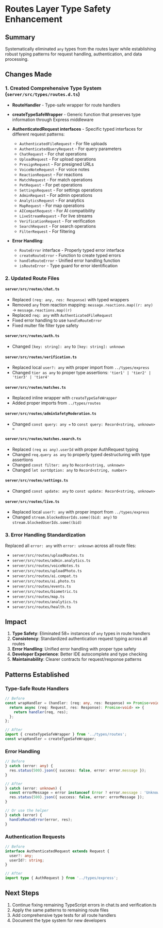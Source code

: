 # Routes Layer Type Safety Enhancement

## Summary

Systematically eliminated `any` types from the routes layer while establishing robust typing patterns for request handling, authentication, and data processing.

## Changes Made

### 1. Created Comprehensive Type System (`server/src/types/routes.d.ts`)

- **RouteHandler<TRequest>** - Type-safe wrapper for route handlers
- **createTypeSafeWrapper** - Generic function that preserves type information through Express middleware
- **AuthenticatedRequest interfaces** - Specific typed interfaces for different request patterns:
  - `AuthenticatedFileRequest` - For file uploads
  - `AuthenticatedQueryRequest` - For query parameters
  - `ChatRequest` - For chat operations
  - `UploadRequest` - For upload operations
  - `PresignRequest` - For presigned URLs
  - `VoiceNoteRequest` - For voice notes
  - `ReactionRequest` - For reactions
  - `MatchRequest` - For match operations
  - `PetRequest` - For pet operations
  - `SettingsRequest` - For settings operations
  - `AdminRequest` - For admin operations
  - `AnalyticsRequest` - For analytics
  - `MapRequest` - For map operations
  - `AICompatRequest` - For AI compatibility
  - `LiveStreamRequest` - For live streams
  - `VerificationRequest` - For verification
  - `SearchRequest` - For search operations
  - `FilterRequest` - For filtering

- **Error Handling**:
  - `RouteError` interface - Properly typed error interface
  - `createRouteError` - Function to create typed errors
  - `handleRouteError` - Unified error handling function
  - `isRouteError` - Type guard for error identification

### 2. Updated Route Files

#### `server/src/routes/chat.ts`
- Replaced `(req: any, res: Response)` with typed wrappers
- Removed `any` from reaction mapping: `message.reactions.map((r: any)` → `message.reactions.map((r)`
- Replaced `req: any` with `AuthenticatedFileRequest`
- Fixed error handling to use `handleRouteError`
- Fixed multer file filter type safety

#### `server/src/routes/auth.ts`
- Changed `[key: string]: any` to `[key: string]: unknown`

#### `server/src/routes/verification.ts`
- Replaced local `user?: any` with proper import from `../types/express`
- Changed `tier as any` to proper type assertions: `'tier1' | 'tier2' | 'tier3' | 'tier4'`

#### `server/src/routes/matches.ts`
- Replaced inline wrapper with `createTypeSafeWrapper`
- Added proper imports from `../types/routes`

#### `server/src/routes/adminSafetyModeration.ts`
- Changed `const query: any =` to `const query: Record<string, unknown> =`

#### `server/src/routes/matches.search.ts`
- Replaced `(req as any).userId` with proper AuthRequest typing
- Changed `req.query as any` to properly typed destructuring with type assertions
- Changed `const filter: any` to `Record<string, unknown>`
- Changed `let sortOption: any` to `Record<string, number>`

#### `server/src/routes/settings.ts`
- Changed `const update: any` to `const update: Record<string, unknown>`

#### `server/src/routes/live.ts`
- Replaced local `user?: any` with proper import from `../types/express`
- Changed `stream.blockedUserIds.some((bid: any)` to `stream.blockedUserIds.some((bid)`

### 3. Error Handling Standardization

Replaced all `error: any` with `error: unknown` across all route files:
- `server/src/routes/uploadRoutes.ts`
- `server/src/routes/admin.analytics.ts`
- `server/src/routes/voiceNotes.ts`
- `server/src/routes/uploadPhoto.ts`
- `server/src/routes/ai.compat.ts`
- `server/src/routes/ai.photo.ts`
- `server/src/routes/events.ts`
- `server/src/routes/biometric.ts`
- `server/src/routes/map.ts`
- `server/src/routes/analytics.ts`
- `server/src/routes/health.ts`

## Impact

1. **Type Safety**: Eliminated 58+ instances of `any` types in route handlers
2. **Consistency**: Standardized authentication request typing across all routes
3. **Error Handling**: Unified error handling with proper type safety
4. **Developer Experience**: Better IDE autocomplete and type checking
5. **Maintainability**: Clearer contracts for request/response patterns

## Patterns Established

### Type-Safe Route Handlers
```typescript
// Before
const wrapHandler = (handler: (req: any, res: Response) => Promise<void>) => {
  return async (req: Request, res: Response): Promise<void> => {
    return handler(req, res);
  };
};

// After
import { createTypeSafeWrapper } from '../types/routes';
const wrapHandler = createTypeSafeWrapper;
```

### Error Handling
```typescript
// Before
} catch (error: any) {
  res.status(500).json({ success: false, error: error.message });
}

// After
} catch (error: unknown) {
  const errorMessage = error instanceof Error ? error.message : 'Unknown error';
  res.status(500).json({ success: false, error: errorMessage });
}

// Or use the helper
} catch (error) {
  handleRouteError(error, res);
}
```

### Authentication Requests
```typescript
// Before
interface AuthenticatedRequest extends Request {
  user?: any;
  userId?: string;
}

// After
import type { AuthRequest } from '../types/express';
```

## Next Steps

1. Continue fixing remaining TypeScript errors in chat.ts and verification.ts
2. Apply the same patterns to remaining route files
3. Add comprehensive type tests for all route handlers
4. Document the type system for new developers

